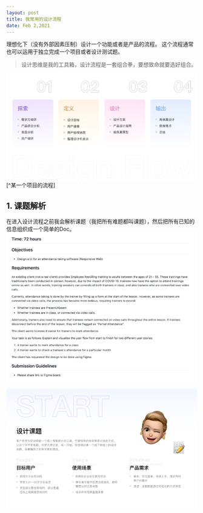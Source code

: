```yaml
---
layout: post
title: 我常用的设计流程
date: Feb 2,2021
---
```


理想化下（没有外部因素压制）设计一个功能或者是产品的流程。
这个流程通常也可以运用于独立完成一个项目或者设计测试题。
> 设计思维是我的工具箱，设计流程是一套组合拳，要想致命就要选好组合。

![bg](img/1_1.png)
[^某一个项目的流程]


## 1. 课题解析
在进入设计流程之前我会解析课题（我把所有难题都叫课题），然后把所有已知的信息组织成一个简单的Doc。
![bg](img/1_2.png)

![bg](img/1_3.png)